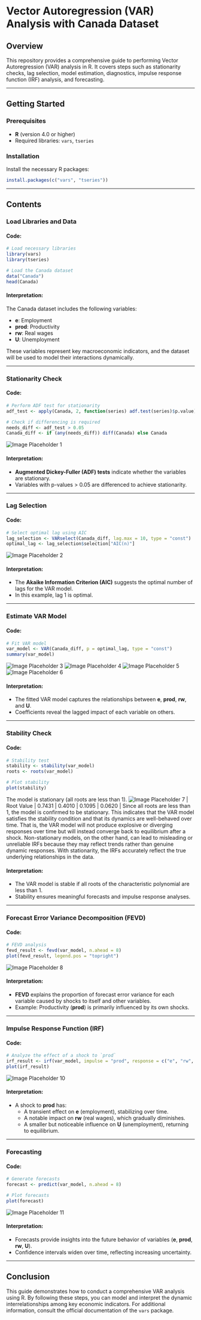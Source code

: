 # Vector Autoregression (VAR) Analysis with Canada Dataset

## Overview
This repository provides a comprehensive guide to performing Vector Autoregression (VAR) analysis in R. It covers steps such as stationarity checks, lag selection, model estimation, diagnostics, impulse response function (IRF) analysis, and forecasting.

---

## Getting Started

### Prerequisites

- **R** (version 4.0 or higher)
- Required libraries: `vars`, `tseries`

### Installation

Install the necessary R packages:

```R
install.packages(c("vars", "tseries"))
```

---

## Contents

### Load Libraries and Data

#### Code:
```R
# Load necessary libraries
library(vars)
library(tseries)

# Load the Canada dataset
data("Canada")
head(Canada)
```

#### Interpretation:
The Canada dataset includes the following variables:

- **e**: Employment
- **prod**: Productivity
- **rw**: Real wages
- **U**: Unemployment

These variables represent key macroeconomic indicators, and the dataset will be used to model their interactions dynamically.

---

### Stationarity Check

#### Code:
```R
# Perform ADF test for stationarity
adf_test <- apply(Canada, 2, function(series) adf.test(series)$p.value)

# Check if differencing is required
needs_diff <- adf_test > 0.05
Canada_diff <- if (any(needs_diff)) diff(Canada) else Canada
```
![Image Placeholder 1](images/1.png)

#### Interpretation:
- **Augmented Dickey-Fuller (ADF) tests** indicate whether the variables are stationary.
- Variables with p-values > 0.05 are differenced to achieve stationarity.

---

### Lag Selection

#### Code:
```R
# Select optimal lag using AIC
lag_selection <- VARselect(Canada_diff, lag.max = 10, type = "const")
optimal_lag <- lag_selection$selection["AIC(n)"]
```
![Image Placeholder 2](images/2.png)

#### Interpretation:
- The **Akaike Information Criterion (AIC)** suggests the optimal number of lags for the VAR model.
- In this example, lag 1 is optimal.

---

### Estimate VAR Model

#### Code:
```R
# Fit VAR model
var_model <- VAR(Canada_diff, p = optimal_lag, type = "const")
summary(var_model)
```
![Image Placeholder 3](images/3.png)
![Image Placeholder 4](images/4.png)
![Image Placeholder 5](images/5.png)
![Image Placeholder 6](images/6.png)

#### Interpretation:
- The fitted VAR model captures the relationships between **e**, **prod**, **rw**, and **U**.
- Coefficients reveal the lagged impact of each variable on others.

---

### Stability Check

#### Code:
```R
# Stability test
stability <- stability(var_model)
roots <- roots(var_model)

# Plot stability
plot(stability)
```
The model is stationary (all roots are less than 1).
![Image Placeholder 7](images/7.png)
| Root Value | 0.7431 | 0.4010 | 0.1095 | 0.0620 |
Since all roots are less than 1, the model is confirmed to be stationary. This indicates that the VAR model satisfies the stability condition and that its dynamics are well-behaved over time. That is, the VAR model will not produce explosive or diverging responses over time but will instead converge back to equilibrium after a shock. Non-stationary models, on the other hand, can lead to misleading or unreliable IRFs because they may reflect trends rather than genuine dynamic responses. With stationarity, the IRFs accurately reflect the true underlying relationships in the data.

#### Interpretation:
- The VAR model is stable if all roots of the characteristic polynomial are less than 1.
- Stability ensures meaningful forecasts and impulse response analyses.

---

### Forecast Error Variance Decomposition (FEVD)

#### Code:
```R
# FEVD analysis
fevd_result <- fevd(var_model, n.ahead = 8)
plot(fevd_result, legend.pos = "topright")
```
![Image Placeholder 8](images/8.png)

#### Interpretation:
- **FEVD** explains the proportion of forecast error variance for each variable caused by shocks to itself and other variables.
- Example: Productivity (**prod**) is primarily influenced by its own shocks.

---

### Impulse Response Function (IRF)

#### Code:
```R
# Analyze the effect of a shock to `prod`
irf_result <- irf(var_model, impulse = "prod", response = c("e", "rw", "U"), n.ahead = 20, boot = TRUE)
plot(irf_result)
```
![Image Placeholder 10](images/10.png)

#### Interpretation:
- A shock to **prod** has:
  - A transient effect on **e** (employment), stabilizing over time.
  - A notable impact on **rw** (real wages), which gradually diminishes.
  - A smaller but noticeable influence on **U** (unemployment), returning to equilibrium.

---

### Forecasting

#### Code:
```R
# Generate forecasts
forecast <- predict(var_model, n.ahead = 8)

# Plot forecasts
plot(forecast)
```
![Image Placeholder 11](images/11.png)

#### Interpretation:
- Forecasts provide insights into the future behavior of variables (**e**, **prod**, **rw**, **U**).
- Confidence intervals widen over time, reflecting increasing uncertainty.

---

## Conclusion
This guide demonstrates how to conduct a comprehensive VAR analysis using R. By following these steps, you can model and interpret the dynamic interrelationships among key economic indicators. For additional information, consult the official documentation of the `vars` package.

